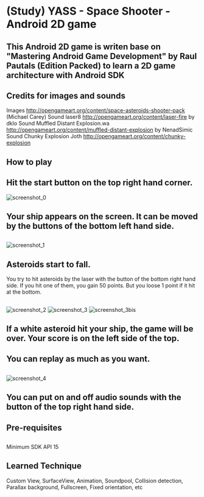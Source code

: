 # (Study) YASS - Space Shooter - Android 2D game
## This Android 2D game is writen base on "Mastering Android Game Development" by Raul Pautals (Edition Packed) to learn a 2D game architecture with Android SDK
## Credits for images and sounds
  Images http://opengameart.org/content/space-asteroids-shooter-pack (Michael Carey)
  Sound laser8 http://opengameart.org/content/laser-fire by  dklo
  Sound Muffled Distant Explosion.wa http://opengameart.org/content/muffled-distant-explosion by NenadSimic
  Sound Chunky Explosion Joth http://opengameart.org/content/chunky-explosion
##
## How to play
##
## Hit the start button on the top right hand corner.
![screenshot_0](https://cloud.githubusercontent.com/assets/21304543/22428196/6f49cf1a-e706-11e6-8520-4c0953b7fe7b.png)
##
## Your ship appears on the screen. It can be moved by the buttons of the bottom left hand side. 
##
![screenshot_1](https://cloud.githubusercontent.com/assets/21304543/22428197/6f4b3bde-e706-11e6-9890-3a1f92c0b0f2.png)
##
## Asteroids start to fall. 
You try to hit asteroids by the laser with the button of the bottom right hand side. If you hit one of them, you gain 50 points. But you loose 1 point if it hit at the bottom. 
##
![screenshot_2](https://cloud.githubusercontent.com/assets/21304543/22428198/6f501d84-e706-11e6-92b8-2f061a8367c4.png)
![screenshot_3](https://cloud.githubusercontent.com/assets/21304543/22428199/6f5574aa-e706-11e6-902f-3dde3d5f10ba.png)
![screenshot_3bis](https://cloud.githubusercontent.com/assets/21304543/22428200/6f5ffed4-e706-11e6-98c5-4684b9ec7931.png)
##
## If a white asteroid hit your ship, the game will be over. Your score is on the left side of the top. 
## You can replay as much as you want.
##
![screenshot_4](https://cloud.githubusercontent.com/assets/21304543/22428201/6f610ed2-e706-11e6-9501-8a110b9959d3.png)
##
## You can put on and off audio sounds with the button of the top right hand side.
##
## Pre-requisites
##
Minimum SDK API 15
##
## Learned Technique
Custom View, SurfaceView, Animation, Soundpool, Collision detection, Parallax background, Fullscreen, Fixed orientation, etc



